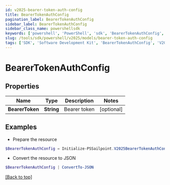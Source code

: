 ```yaml
---
id: v2025-bearer-token-auth-config
title: BearerTokenAuthConfig
pagination_label: BearerTokenAuthConfig
sidebar_label: BearerTokenAuthConfig
sidebar_class_name: powershellsdk
keywords: ['powershell', 'PowerShell', 'sdk', 'BearerTokenAuthConfig', 'V2025BearerTokenAuthConfig'] 
slug: /tools/sdk/powershell/v2025/models/bearer-token-auth-config
tags: ['SDK', 'Software Development Kit', 'BearerTokenAuthConfig', 'V2025BearerTokenAuthConfig']
---
```



# BearerTokenAuthConfig

## Properties

Name | Type | Description | Notes
------------ | ------------- | ------------- | -------------
**BearerToken** | **String** | Bearer token | [optional] 

## Examples

- Prepare the resource
```powershell
$BearerTokenAuthConfig = Initialize-PSSailpoint.V2025BearerTokenAuthConfig  -BearerToken null
```

- Convert the resource to JSON
```powershell
$BearerTokenAuthConfig | ConvertTo-JSON
```


[[Back to top]](#) 

